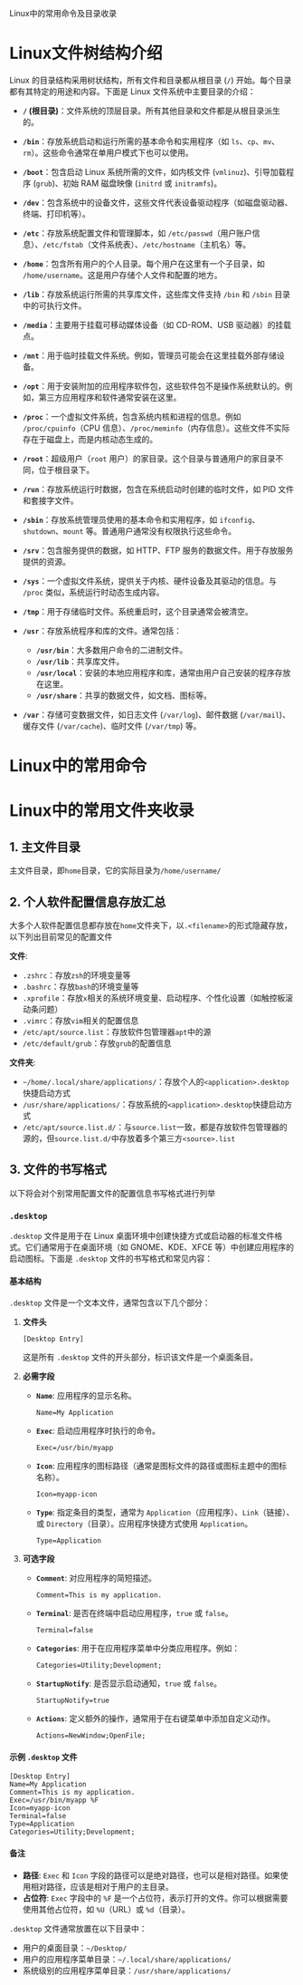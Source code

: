 Linux中的常用命令及目录收录

# Linux文件树结构介绍

Linux 的目录结构采用树状结构，所有文件和目录都从根目录 (`/`) 开始。每个目录都有其特定的用途和内容。下面是 Linux 文件系统中主要目录的介绍：

- **`/` (根目录)**：文件系统的顶层目录。所有其他目录和文件都是从根目录派生的。

- **`/bin`**：存放系统启动和运行所需的基本命令和实用程序（如 `ls`、`cp`、`mv`、`rm`）。这些命令通常在单用户模式下也可以使用。

- **`/boot`**：包含启动 Linux 系统所需的文件，如内核文件 (`vmlinuz`)、引导加载程序 (`grub`)、初始 RAM 磁盘映像 (`initrd` 或 `initramfs`)。

- **`/dev`**：包含系统中的设备文件，这些文件代表设备驱动程序（如磁盘驱动器、终端、打印机等）。

- **`/etc`**：存放系统配置文件和管理脚本，如 `/etc/passwd`（用户账户信息）、`/etc/fstab`（文件系统表）、`/etc/hostname`（主机名）等。

- **`/home`**：包含所有用户的个人目录。每个用户在这里有一个子目录，如 `/home/username`。这是用户存储个人文件和配置的地方。

- **`/lib`**：存放系统运行所需的共享库文件，这些库文件支持 `/bin` 和 `/sbin` 目录中的可执行文件。

- **`/media`**：主要用于挂载可移动媒体设备（如 CD-ROM、USB 驱动器）的挂载点。

- **`/mnt`**：用于临时挂载文件系统。例如，管理员可能会在这里挂载外部存储设备。

- **`/opt`**：用于安装附加的应用程序软件包，这些软件包不是操作系统默认的。例如，第三方应用程序和软件通常安装在这里。

- **`/proc`**：一个虚拟文件系统，包含系统内核和进程的信息。例如 `/proc/cpuinfo`（CPU 信息）、`/proc/meminfo`（内存信息）。这些文件不实际存在于磁盘上，而是内核动态生成的。

- **`/root`**：超级用户（`root` 用户）的家目录。这个目录与普通用户的家目录不同，位于根目录下。

- **`/run`**：存放系统运行时数据，包含在系统启动时创建的临时文件，如 PID 文件和套接字文件。

- **`/sbin`**：存放系统管理员使用的基本命令和实用程序，如 `ifconfig`、`shutdown`、`mount` 等。普通用户通常没有权限执行这些命令。

- **`/srv`**：包含服务提供的数据，如 HTTP、FTP 服务的数据文件。用于存放服务提供的资源。

- **`/sys`**：一个虚拟文件系统，提供关于内核、硬件设备及其驱动的信息。与 `/proc` 类似，系统运行时动态生成内容。

- **`/tmp`**：用于存储临时文件。系统重启时，这个目录通常会被清空。

- **`/usr`**：存放系统程序和库的文件。通常包括：
  - **`/usr/bin`**：大多数用户命令的二进制文件。
  - **`/usr/lib`**：共享库文件。
  - **`/usr/local`**：安装的本地应用程序和库，通常由用户自己安装的程序存放在这里。
  - **`/usr/share`**：共享的数据文件，如文档、图标等。

- **`/var`**：存储可变数据文件，如日志文件 (`/var/log`)、邮件数据 (`/var/mail`)、缓存文件 (`/var/cache`)、临时文件 (`/var/tmp`) 等。

# Linux中的常用命令

# Linux中的常用文件夹收录

## 1. 主文件目录

主文件目录，即`home`目录，它的实际目录为`/home/username/`

## 2. 个人软件配置信息存放汇总

大多个人软件配置信息都存放在`home`文件夹下，以`.<filename>`的形式隐藏存放，以下列出目前常见的配置文件

**文件**:

- `.zshrc`：存放`zsh`的环境变量等
- `.bashrc`：存放`bash`的环境变量等
- `.xprofile`：存放`x`相关的系统环境变量、启动程序、个性化设置（如触控板滚动条问题）
- `.vimrc`：存放`vim`相关的配置信息
- `/etc/apt/source.list`：存放软件包管理器`apt`中的源
- `/etc/default/grub`：存放`grub`的配置信息

**文件夹**:

- `~/home/.local/share/applications/`：存放个人的`<application>.desktop`快捷启动方式
- `/usr/share/applications/`：存放系统的`<application>.desktop`快捷启动方式
- `/etc/apt/source.list.d/`：与`source.list`一致，都是存放软件包管理器的源的，但`source.list.d/`中存放着多个第三方`<source>.list`

## 3. 文件的书写格式

以下将会对个别常用配置文件的配置信息书写格式进行列举

### `.desktop`

`.desktop` 文件是用于在 Linux 桌面环境中创建快捷方式或启动器的标准文件格式。它们通常用于在桌面环境（如 GNOME、KDE、XFCE 等）中创建应用程序的启动图标。下面是 `.desktop` 文件的书写格式和常见内容：

#### 基本结构

`.desktop` 文件是一个文本文件，通常包含以下几个部分：

1. **文件头**

   ```plaintext
   [Desktop Entry]
   ```

   这是所有 `.desktop` 文件的开头部分，标识该文件是一个桌面条目。

2. **必需字段**
   - **`Name`**: 应用程序的显示名称。

     ```plaintext
     Name=My Application
     ```

   - **`Exec`**: 启动应用程序时执行的命令。

     ```plaintext
     Exec=/usr/bin/myapp
     ```

   - **`Icon`**: 应用程序的图标路径（通常是图标文件的路径或图标主题中的图标名称）。

     ```plaintext
     Icon=myapp-icon
     ```

   - **`Type`**: 指定条目的类型，通常为 `Application`（应用程序）、`Link`（链接）、或 `Directory`（目录）。应用程序快捷方式使用 `Application`。

     ```plaintext
     Type=Application
     ```

3. **可选字段**
   - **`Comment`**: 对应用程序的简短描述。

     ```plaintext
     Comment=This is my application.
     ```

   - **`Terminal`**: 是否在终端中启动应用程序，`true` 或 `false`。

     ```plaintext
     Terminal=false
     ```

   - **`Categories`**: 用于在应用程序菜单中分类应用程序。例如：

     ```plaintext
     Categories=Utility;Development;
     ```

   - **`StartupNotify`**: 是否显示启动通知，`true` 或 `false`。

     ```plaintext
     StartupNotify=true
     ```

   - **`Actions`**: 定义额外的操作，通常用于在右键菜单中添加自定义动作。

     ```plaintext
     Actions=NewWindow;OpenFile;
     ```

#### 示例 `.desktop` 文件

```plaintext
[Desktop Entry]
Name=My Application
Comment=This is my application.
Exec=/usr/bin/myapp %F
Icon=myapp-icon
Terminal=false
Type=Application
Categories=Utility;Development;
```

#### 备注

- **路径**: `Exec` 和 `Icon` 字段的路径可以是绝对路径，也可以是相对路径。如果使用相对路径，应该是相对于用户的主目录。
- **占位符**: `Exec` 字段中的 `%F` 是一个占位符，表示打开的文件。你可以根据需要使用其他占位符，如 `%U`（URL）或 `%d`（目录）。

`.desktop` 文件通常放置在以下目录中：

- 用户的桌面目录：`~/Desktop/`
- 用户的应用程序菜单目录：`~/.local/share/applications/`
- 系统级别的应用程序菜单目录：`/usr/share/applications/`
